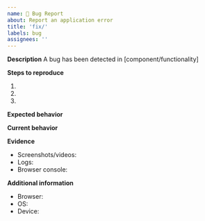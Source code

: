 ```yaml
---
name: 🐛 Bug Report
about: Report an application error
title: 'fix/'
labels: bug
assignees: ''
---
```


**Description**
A bug has been detected in [component/functionality]

**Steps to reproduce**

1.
2.
3.

**Expected behavior**

**Current behavior**

**Evidence**

- Screenshots/videos:
- Logs:
- Browser console:

**Additional information**

- Browser:
- OS:
- Device:
